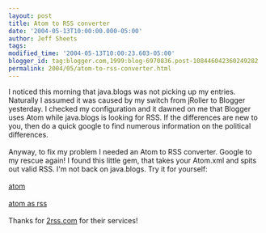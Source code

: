 ```yaml
---
layout: post
title: Atom to RSS converter
date: '2004-05-13T10:00:00.000-05:00'
author: Jeff Sheets
tags:
modified_time: '2004-05-13T10:00:23.603-05:00'
blogger_id: tag:blogger.com,1999:blog-6970836.post-108446042360249282
permalink: 2004/05/atom-to-rss-converter.html
---
```


I noticed this morning that java.blogs was not picking up my entries.
      Naturally I assumed it was caused by my switch from jRoller to Blogger yesterday. I checked my
      configuration and it dawned on me that Blogger uses Atom while java.blogs is looking for RSS.
      If the differences are new to you, then do a quick google to find numerous information on the
      political differences.
      <br />
      <br />Anyway, to fix my problem I needed an Atom to RSS converter. Google to my rescue
      again! I found this little gem, that takes your Atom.xml and spits out valid RSS. I'm not back
      on java.blogs. Try it for yourself:
      <br />
      <br /><a href="http://uncommentedbytes.blogspot.com/atom.xml">atom</a>
      <br /><a
      href="http://www.2rss.com/atom2rss.php?atom=http://uncommentedbytes.blogspot.com/atom.xml">
      <br />atom as rss</a>
      <br />
      <br />Thanks for <a href="http://www.2rss.com/">2rss.com</a> for their
      services!
      <br />
